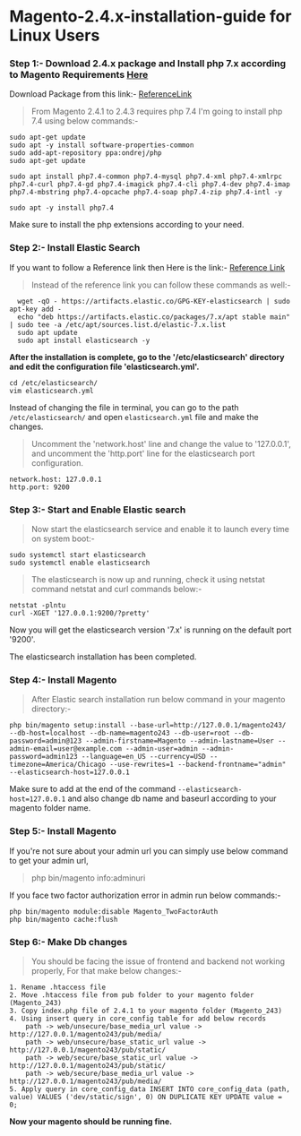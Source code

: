 # Magento-2.4.x-installation-guide for Linux Users


### Step 1:- Download 2.4.x package and Install php 7.x according to Magento Requirements [Here](https://devdocs.magento.com/guides/v2.4/install-gde/system-requirements.html)

Download Package from this link:- [ReferenceLink](https://magento.com/tech-resources/download)

> From Magento 2.4.1 to 2.4.3 requires php 7.4 I'm going to install php 7.4 using below commands:-
```
sudo apt-get update
sudo apt -y install software-properties-common
sudo add-apt-repository ppa:ondrej/php
sudo apt-get update

sudo apt install php7.4-common php7.4-mysql php7.4-xml php7.4-xmlrpc php7.4-curl php7.4-gd php7.4-imagick php7.4-cli php7.4-dev php7.4-imap php7.4-mbstring php7.4-opcache php7.4-soap php7.4-zip php7.4-intl -y

sudo apt -y install php7.4
```

Make sure to install the php extensions according to your need.

### Step 2:- Install Elastic Search

If you want to follow a Reference link then Here is the link:- [Reference Link](https://www.howtoforge.com/tutorial/ubuntu-elastic-stack/)

> Instead of the reference link you can follow these commands as well:-
```
  wget -qO - https://artifacts.elastic.co/GPG-KEY-elasticsearch | sudo apt-key add -
  echo "deb https://artifacts.elastic.co/packages/7.x/apt stable main" | sudo tee -a /etc/apt/sources.list.d/elastic-7.x.list
  sudo apt update
  sudo apt install elasticsearch -y
```

**After the installation is complete, go to the '/etc/elasticsearch' directory and edit the configuration file 'elasticsearch.yml'.**
```
cd /etc/elasticsearch/
vim elasticsearch.yml
```

Instead of changing the file in terminal, you can go to the path `/etc/elasticsearch/` and open `elasticsearch.yml` file and make the changes.

> Uncomment the 'network.host' line and change the value to '127.0.0.1', and uncomment the 'http.port' line for the elasticsearch port configuration.
```
network.host: 127.0.0.1
http.port: 9200
```

### Step 3:- Start and Enable Elastic search

> Now start the elasticsearch service and enable it to launch every time on system boot:-
```
sudo systemctl start elasticsearch
sudo systemctl enable elasticsearch
```

> The elasticsearch is now up and running, check it using netstat command netstat and curl commands below:-
```
netstat -plntu
curl -XGET '127.0.0.1:9200/?pretty'
```
  
Now you will get the elasticsearch version '7.x' is running on the default port '9200'.

The elasticsearch installation has been completed.


### Step 4:- Install Magento

> After Elastic search installation run below command in your magento directory:-

```
php bin/magento setup:install --base-url=http://127.0.0.1/magento243/ --db-host=localhost --db-name=magento243 --db-user=root --db-password=admin@123 --admin-firstname=Magento --admin-lastname=User --admin-email=user@example.com --admin-user=admin --admin-password=admin123 --language=en_US --currency=USD --timezone=America/Chicago --use-rewrites=1 --backend-frontname="admin" --elasticsearch-host=127.0.0.1
```

Make sure to add at the end of the command `--elasticsearch-host=127.0.0.1` and also change db name and baseurl according to your magento folder name.

### Step 5:- Install Magento

If you're not sure about your admin url you can simply use below command to get your admin url,

> php bin/magento info:adminuri

If you face two factor authorization error in admin run below commands:-
```
php bin/magento module:disable Magento_TwoFactorAuth
php bin/magento cache:flush
```

### Step 6:- Make Db changes

> You should be facing the issue of frontend and backend not working properly, For that make below changes:-
```
1. Rename .htaccess file
2. Move .htaccess file from pub folder to your magento folder (Magento_243)
3. Copy index.php file of 2.4.1 to your magento folder (Magento_243)
4. Using insert query in core_config table for add below records 
	path -> web/unsecure/base_media_url value -> http://127.0.0.1/magento243/pub/media/
	path -> web/unsecure/base_static_url value -> http://127.0.0.1/magento243/pub/static/
	path -> web/secure/base_static_url value -> http://127.0.0.1/magento243/pub/static/
	path -> web/secure/base_media_url value -> http://127.0.0.1/magento243/pub/media/
5. Apply query in core_config_data INSERT INTO core_config_data (path, value) VALUES ('dev/static/sign', 0) ON DUPLICATE KEY UPDATE value = 0;
```

**Now your magento should be running fine.**


